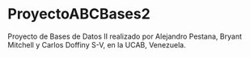 # ProyectoABCBases2
Proyecto de Bases de Datos II realizado por Alejandro Pestana, Bryant Mitchell y Carlos Doffiny S-V, en la UCAB, Venezuela.

